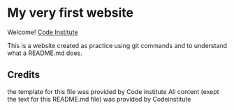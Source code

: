 # My very first website

Welcome! [Code Institute](http://codeinstitute.net)

This is a website created as practice using git commands and to understand what a README.md does.

## Credits
the template for this file was provided by Code institute
All content (exept the text for this README.md file) was provided by Codeinstitute